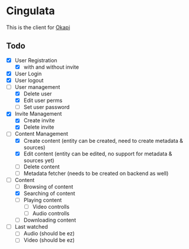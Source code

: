 # Cingulata
This is the client for [Okapi](https://github.com/ffamilyfriendly/okapi)

## Todo
- [X] User Registration
  - [X] with and without invite
- [X] User Login
- [X] User logout
- [ ] User management
  - [X] Delete user
  - [X] Edit user perms
  - [ ] Set user password
- [X] Invite Management
  - [X] Create invite
  - [X] Delete invite
- [ ] Content Management
  - [X] Create content (entity can be created, need to create metadata & sources)
  - [X] Edit content (entity can be edited, no support for metadata & sources yet)
  - [ ] Delete content
  - [ ] Metadata fetcher (needs to be created on backend as well)
- [ ] Content
  - [ ] Browsing of content
  - [X] Searching of content
  - [ ] Playing content
    - [ ] Video controlls
    - [ ] Audio controlls
  - [ ] Downloading content
- [ ] Last watched
  - [ ] Audio (should be ez)
  - [ ] Video (should be ez)